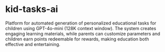 # kid-tasks-ai
Platform for automated generation of personalized educational tasks for children using GPT-4o-mini (128K context window). The system creates engaging learning materials, while parents can customize parameters and children earn points redeemable for rewards, making education both effective and entertaining.
